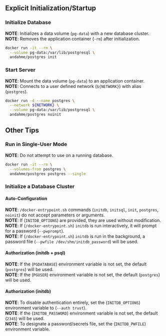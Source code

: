 
## Explicit Initialization/Startup

### Initialize Database
**NOTE**: Initializes a data volume (`pg-data`) with a new database cluster.  
**NOTE**: Removes the application container (`-rm`) after initialization.  
```bash
docker run -it --rm \
  --volume pg-data:/var/lib/postgresql \
  andahme/postgres init
```

### Start Server
**NOTE**: Mount the data volume (`pg-data`) to an application container.  
**NOTE**: Connects to a user defined network (`${NETWORK}`) with alias (`postgres`).  
```bash
docker run -d --name postgres \
  --network ${NETWORK} \
  --volume pg-data:/var/lib/postgresql \
  andahme/postgres noinit
```


## Other Tips

### Run in Single-User Mode
**NOTE**: Do not attempt to use on a running database.  
```bash
docker run -it --rm \
  --volumes-from postgres \
  andahme/postgres postgres --single
```

### Initialize a Database Cluster

#### Auto-Configuration
**NOTE**: `/docker-entrypoint.sh` commands (`initdb`, `initsql`, `init`, `postgres`, `noinit`) do not accept parameters or arguments.  
**NOTE**: If (`INITDB_OPTIONS`) are provided, they are used without modification.  
**NOTE**: If (`/docker-entrypoint.sh`) `initdb` is run interactively, it will prompt for a password (`--pwprompt`).  
**NOTE**: If (`/docker-entrypoint.sh`) `initdb` is run in the background, a password file (`--pwfile /dev/shm/initdb_password`) will be used.  

#### Authorization (initdb + psql)
**NOTE**: If the (`PGDATABASE`) environment variable is not set, the default (`postgres`) will be used.  
**NOTE**: If the (`PGUSER`) environment variable is not set, the default (`postgres`) will be used.  

#### Authorization (initdb)
**NOTE**: To disable authentication entirely, set the (`INITDB_OPTIONS`) environment variable to (`--auth trust`).  
**NOTE**: If the (`INITDB_PASSWORD`) environment variable is not set, the default (`2345`) will be used.  
**NOTE**: To designate a password/secrets file, set the (`INITDB_PWFILE`) environment variable.  

